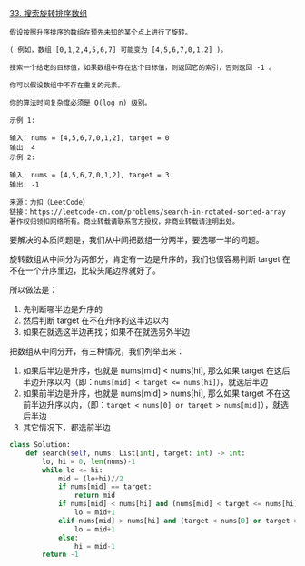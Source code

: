 [33. 搜索旋转排序数组](https://leetcode-cn.com/problems/search-in-rotated-sorted-array/)

```
假设按照升序排序的数组在预先未知的某个点上进行了旋转。

( 例如，数组 [0,1,2,4,5,6,7] 可能变为 [4,5,6,7,0,1,2] )。

搜索一个给定的目标值，如果数组中存在这个目标值，则返回它的索引，否则返回 -1 。

你可以假设数组中不存在重复的元素。

你的算法时间复杂度必须是 O(log n) 级别。

示例 1:

输入: nums = [4,5,6,7,0,1,2], target = 0
输出: 4
示例 2:

输入: nums = [4,5,6,7,0,1,2], target = 3
输出: -1

来源：力扣（LeetCode）
链接：https://leetcode-cn.com/problems/search-in-rotated-sorted-array
著作权归领扣网络所有。商业转载请联系官方授权，非商业转载请注明出处。
```

要解决的本质问题是，我们从中间把数组一分两半，要选哪一半的问题。

旋转数组从中间分为两部分，肯定有一边是升序的，我们也很容易判断 target 在不在一个升序里边，比较头尾边界就好了。

所以做法是：

1. 先判断哪半边是升序的
2. 然后判断 target 在不在升序的这半边以内
3. 如果在就选这半边再找；如果不在就选另外半边

把数组从中间分开，有三种情况，我们列举出来：

1. 如果后半边是升序，也就是 nums[mid] < nums[hi], 那么如果 target 在这后半边升序以内（即：`nums[mid] < target <= nums[hi]`），就选后半边
2. 如果前半边是升序，也就是 nums[mid] > nums[hi], 那么如果 target 不在这前半边升序以内，（即：`target < nums[0] or target > nums[mid]`），就选后半边
3. 其它情况下，都选前半边

```py
class Solution:
    def search(self, nums: List[int], target: int) -> int:
        lo, hi = 0, len(nums)-1
        while lo <= hi:
            mid = (lo+hi)//2
            if nums[mid] == target:
                return mid
            if nums[mid] < nums[hi] and (nums[mid] < target <= nums[hi]):
                lo = mid+1
            elif nums[mid] > nums[hi] and (target < nums[0] or target > nums[mid]):
                lo = mid+1
            else:
                hi = mid-1
        return -1
```
